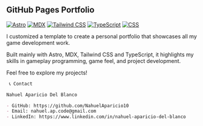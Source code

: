 
## GitHub Pages Portfolio

[![Astro](https://img.shields.io/badge/Astro-FF5A5F?style=for-the-badge&logo=astro&logoColor=white)](https://astro.build/)
[![MDX](https://img.shields.io/badge/MDX-000000?style=for-the-badge&logo=mdx&logoColor=white)](https://mdxjs.com/)
[![Tailwind CSS](https://img.shields.io/badge/Tailwind_CSS-06B6D4?style=for-the-badge&logo=tailwind-css&logoColor=white)](https://tailwindcss.com/)
[![TypeScript](https://img.shields.io/badge/TypeScript-3178C6?style=for-the-badge&logo=typescript&logoColor=white)](https://www.typescriptlang.org/)
[![CSS](https://img.shields.io/badge/CSS-1572B6?style=for-the-badge&logo=css3&logoColor=white)](https://developer.mozilla.org/en-US/docs/Web/CSS)

I customized a template to create a personal portfolio that showcases all my game development work.

Built mainly with Astro, MDX, Tailwind CSS and TypeScript, it highlights my skills in gameplay programming, game feel, and project development.

Feel free to explore my projects!

```markdown
 📞 Contact

Nahuel Aparicio Del Blanco

- GitHub: https://github.com/NahuelAparicio10
- Email: nahuel.ap.code@gmail.com
- LinkedIn: https://www.linkedin.com/in/nahuel-aparicio-del-blanco